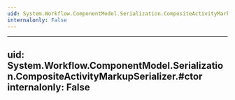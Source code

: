 ```yaml
---
uid: System.Workflow.ComponentModel.Serialization.CompositeActivityMarkupSerializer
internalonly: False
---
```


---
uid: System.Workflow.ComponentModel.Serialization.CompositeActivityMarkupSerializer.#ctor
internalonly: False
---
